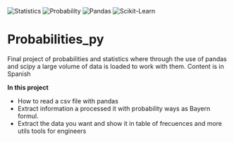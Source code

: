 <img src="https://img.shields.io/badge/Statistics-000000?style=flat-square&logo=stats&logoColor=white" alt="Statistics" />
<img src="https://img.shields.io/badge/Probability-0072B8?style=flat-square&logo=math&logoColor=white" alt="Probability" />
<img src="https://img.shields.io/badge/Pandas-150458?style=flat-square&logo=pandas&logoColor=white" alt="Pandas" />
<img src="https://img.shields.io/badge/Scikit--Learn-F7931E?style=flat-square&logo=scikit-learn&logoColor=white" alt="Scikit-Learn" />

# Probabilities_py
Final project of probabilities and statistics where through the use of pandas and scipy a large volume of data is loaded to work with them. Content is in Spanish

**In this project**
- How to read a csv file with pandas
- Extract information a processed it with probability ways as Bayern formul.
- Extract the data you want and show it in table of frecuences and more utils tools for engineers 
